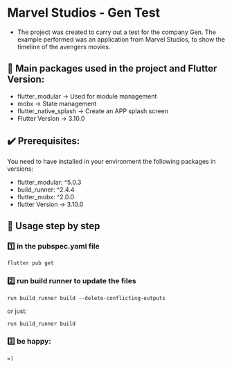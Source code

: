 # Marvel Studios - Gen Test
- The project was created to carry out a test for the company Gen. The example performed was an application from Marvel Studios, to show the timeline of the avengers movies.

## :hammer: Main packages used in the project and Flutter Version:

- flutter_modular -> Used for module management
- mobx -> State management
- flutter_native_splash -> Create an APP splash screen
- Flutter Version -> 3.10.0

## :heavy_check_mark: Prerequisites:

You need to have installed in your environment the following packages in versions:

- flutter_modular: ^5.0.3
- build_runner: ^2.4.4
- flutter_mobx: ^2.0.0
- flutter Version -> 3.10.0

## :rocket: Usage step by step

### :one: in the pubspec.yaml file

```
flutter pub get
```

### :two: run build runner to update the files

```
run build_runner build --delete-conflicting-outputs
```

or just:

```
run build_runner build
```

### :three: be happy:

```
=)
```
